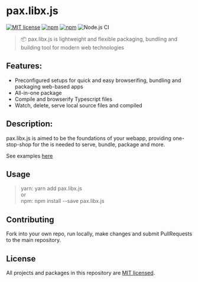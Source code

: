 # pax.libx.js 

[![MIT license](https://img.shields.io/badge/License-MIT-blue.svg)](/LICENSE)
[![npm](https://img.shields.io/npm/v/pax.libx.js.svg?maxAge=1000)](https://www.npmjs.com/package/pax.libx.js)
[![npm](https://img.shields.io/github/languages/code-size/livshitz/pax.libx.js.svg?label=source%20code%20size)](https://www.github.com/livshitz/pax.libx.js)
![Node.js CI](https://github.com/Livshitz/pax.libx.js/workflows/Node.js%20CI/badge.svg)
<!---
[![CircleCI](https://circleci.com/gh/Livshitz/libx.fuser/tree/master.svg?style=shield)](https://circleci.com/gh/Livshitz/libx.fuser)
[![npm](https://img.shields.io/bundlephobia/minzip/pax.libx.js.svg?style=plastic)](https://www.npmjs.com/package/pax.libx.js)
[![npm](https://img.shields.io/bundlephobia/min/pax.libx.js.svg?style=plastic)](https://www.npmjs.com/package/pax.libx.js)
-->

> 📦 pax.libx.js is lightweight and flexible packaging, bundling and building tool for modern web technologies

## Features: 
* Preconfigured setups for quick and easy browserifing, bundling and packaging web-based apps
* All-in-one package
* Compile and browserify Typescript files
* Watch, delete, serve local source files and compiled

## Description:
pax.libx.js is aimed to be the foundations of your webapp, providing one-stop-shop for the is needed to serve, bundle, package and more.

See examples [here](examples/browserify.js)


## Usage
> yarn: yarn add pax.libx.js   
or   
> npm: npm install --save pax.libx.js

## Contributing

Fork into your own repo, run locally, make changes and submit PullRequests to the main repository.


## License

All projects and packages in this repository are [MIT licensed](/LICENSE).
